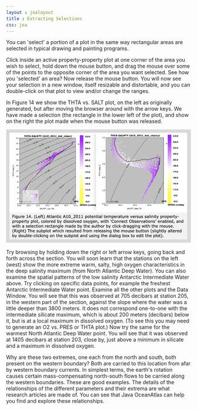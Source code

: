 ```yaml
---
layout : joalayout
title : Extracting Selections
css: joa
---
```


<p>You can 'select' a portion of a plot in the same way rectangular areas are selected in typical drawing and painting programs.</p>

<p>Click inside an active property-property plot at one corner of the area you wish to select, hold down the mouse button, and drag the mouse over some of the points to the opposite corner of the area you want selected. See how you 'selected' an area? Now release the mouse button. You will now see your selection in a new window, itself resizable and distortable, and you can double-click on that plot to view and/or change the ranges.</p>

<p>In Figure 14 we show the THTA vs. SALT plot, on the left as originally generated, but after moving the browser around with the arrow keys. We have made a selection (the rectangle in the lower left of the plot), and show on the right the plot made when the mouse button was released.</p>
	
<img alt="Gt_fig-14" class="gt_image" src="assets/images/fig14.png">

<p>Try browsing by holding down the right or left arrow keys, going back and forth across the section. You will soon learn that the stations on the left (west) show the more extreme warm, salty, high oxygen characteristics in the deep salinity maximum (from North Atlantic Deep Water). You can also examine the spatial patterns of the low salinity Antarctic Intermediate Water above. Try clicking on specific data points, for example the freshest Antarctic Intermediate Water point. Examine all the other plots and the Data Window. You will see that this was observed at 705 decibars at station 205, in the western part of the section, against the slope where the water was a little deeper than 3800 meters. It does not correspond one-to-one with the intermediate silicate maximum, which is about 200 meters (decibars) below it, but is at a local maximum in dissolved oxygen. (To see this you may need to generate an O2 vs. PRES or THTA plot.) Now try the same for the warmest North Atlantic Deep Water point. You will see that it was observed at 1405 decibars at station 203, close by, just above a minimum in silicate and a maximum in dissolved oxygen.</p>

<p class="oceanography_text">Why are these two extremes, one each from the north and south, both present on the western boundary? Both are carried to this location from afar by western boundary currents. In simplest terms, the earth's rotation causes certain mass-compensating north-south flows to be carried along the western boundaries. These are good examples. The details of the relationships of the different parameters and their extrema are what research articles are made of. You can see that Java OceanAtlas can help you find and explore these relationships.</p>

